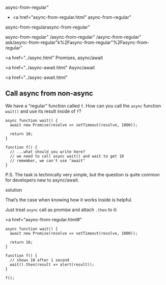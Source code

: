 async-from-regular"

- <a href="async-from-regular.html"
  async-from-regular"

async-from-regularasync-from-regular"

<!-- -->

async-from-regular"
/async-from-regular"
/async-from-regular"
ask/async-from-regular"k%2Fasync-from-regular"%2Fasync-from-regular" </a>

<a href="../async.html" Promises, async/await</span></a>

<a href="../async-await.html" Async/await</span></a>

<a href="../async-await.html"

## Call async from non-async

We have a “regular” function called `f`. How can you call the `async` function `wait()` and use its result inside of `f`?

    async function wait() {
      await new Promise(resolve => setTimeout(resolve, 1000));

      return 10;
    }

    function f() {
      // ...what should you write here?
      // we need to call async wait() and wait to get 10
      // remember, we can't use "await"
    }

P.S. The task is technically very simple, but the question is quite common for developers new to async/await.

solution

That’s the case when knowing how it works inside is helpful.

Just treat `async` call as promise and attach `.then` to it:

<a href="async-from-regular.html#"
<a href="async-from-regular.html#" class="toolbar__button toolbar__button_edit" title="open in sandbox"></a>

    async function wait() {
      await new Promise(resolve => setTimeout(resolve, 1000));

      return 10;
    }

    function f() {
      // shows 10 after 1 second
      wait().then(result => alert(result));
    }

    f();
